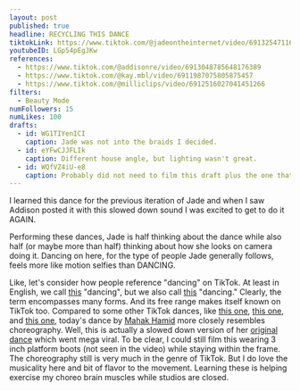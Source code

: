 ```yaml
---
layout: post
published: true
headline: RECYCLING THIS DANCE
tiktokLink: https://www.tiktok.com/@jadeontheinternet/video/6913254711684615429
youtubeID: LGp54pEgJKw
references:
  - https://www.tiktok.com/@addisonre/video/6913048785648176389
  - https://www.tiktok.com/@kay.mbl/video/6911987075805875457
  - https://www.tiktok.com/@milliclips/video/6912516027041451266
filters:
  - Beauty Mode
numFollowers: 15
numLikes: 100
drafts:
  - id: WG1TIYenICI
    caption: Jade was not into the braids I decided.
  - id: eYFwCJJFLIk
    caption: Different house angle, but lighting wasn't great.
  - id: WQfVZ4iU-e8
    caption: Probably did not need to film this draft plus the one that I posted because they look the SAME.
---
```


I learned this dance for the previous iteration of Jade and when I saw Addison posted it with this slowed down sound I was excited to get to do it AGAIN.

Performing these dances, Jade is half thinking about the dance while also half (or maybe more than half) thinking about how she looks on camera doing it. Dancing on here, for the type of people Jade generally follows, feels more like motion selfies than DANCING.

Like, let's consider how people reference "dancing" on TikTok. At least in English, we call [this](https://youtu.be/tjP8C-sT2ZU?t=15) "dancing", but we also call [this](https://www.youtube.com/watch?v=12nL4JUkS4c) "dancing." Clearly, the term encompasses many forms. And its free range makes itself known on TikTok too. Compared to some other TikTok dances, like [this one](https://www.tiktok.com/@jadeontheinternet/video/6901763623799033093?sender_device=pc&sender_web_id=6891999718790268421&is_from_webapp=1), [this one](https://www.tiktok.com/@jadeontheinternet/video/6897286042689260805?sender_device=pc&sender_web_id=6891999718790268421&is_from_webapp=1), and [this one](https://www.tiktok.com/@jadeontheinternet/video/6892467101504654598?sender_device=pc&sender_web_id=6891999718790268421&is_from_webapp=1), today's dance by [Mahak Hamid](https://www.tiktok.com/@mahakhamidd) more closely resembles choreography. Well, this is actually a slowed down version of her [original dance](https://www.tiktok.com/@mahakhamidd/video/6902516194885111046) which went mega viral. To be clear, I could still film this wearing 3 inch platform boots (not seen in the video) while staying within the frame. The choreography still is very much in the genre of TikTok. But I do love the musicality here and bit of flavor to the movement. Learning these is helping exercise my choreo brain muscles while studios are closed.
